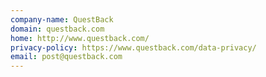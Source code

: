```yaml
---
company-name: QuestBack
domain: questback.com
home: http://www.questback.com/
privacy-policy: https://www.questback.com/data-privacy/
email: post@questback.com
---
```




